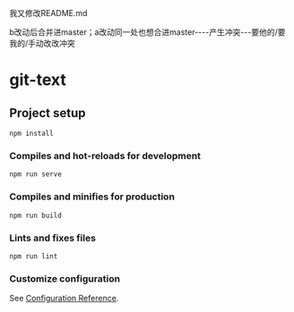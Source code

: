 我又修改README.md

b改动后合并进master；a改动同一处也想合进master----产生冲突---要他的/要我的/手动改改冲突
# git-text

## Project setup
```
npm install
```

### Compiles and hot-reloads for development
```
npm run serve
```

### Compiles and minifies for production
```
npm run build
```

### Lints and fixes files
```
npm run lint
```

### Customize configuration
See [Configuration Reference](https://cli.vuejs.org/config/).
